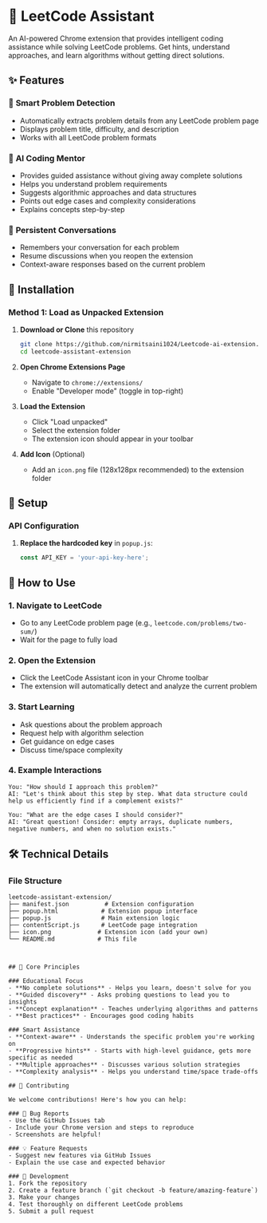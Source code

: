 # 🧠 LeetCode Assistant

An AI-powered Chrome extension that provides intelligent coding assistance while solving LeetCode problems. Get hints, understand approaches, and learn algorithms without getting direct solutions.

## ✨ Features

### 🎯 **Smart Problem Detection**
- Automatically extracts problem details from any LeetCode problem page
- Displays problem title, difficulty, and description
- Works with all LeetCode problem formats

### 🤖 **AI Coding Mentor**
- Provides guided assistance without giving away complete solutions
- Helps you understand problem requirements
- Suggests algorithmic approaches and data structures
- Points out edge cases and complexity considerations
- Explains concepts step-by-step

### 💬 **Persistent Conversations**
- Remembers your conversation for each problem
- Resume discussions when you reopen the extension
- Context-aware responses based on the current problem


## 🚀 Installation

### Method 1: Load as Unpacked Extension

1. **Download or Clone** this repository
   ```bash
   git clone https://github.com/nirmitsaini1024/Leetcode-ai-extension.git
   cd leetcode-assistant-extension
   ```

2. **Open Chrome Extensions Page**
   - Navigate to `chrome://extensions/`
   - Enable "Developer mode" (toggle in top-right)

3. **Load the Extension**
   - Click "Load unpacked"
   - Select the extension folder
   - The extension icon should appear in your toolbar

4. **Add Icon** (Optional)
   - Add an `icon.png` file (128x128px recommended) to the extension folder


## 🔧 Setup

### API Configuration


1. **Replace the hardcoded key** in `popup.js`:
   ```javascript
   const API_KEY = 'your-api-key-here';
   ```

## 📖 How to Use

### 1. **Navigate to LeetCode**
- Go to any LeetCode problem page (e.g., `leetcode.com/problems/two-sum/`)
- Wait for the page to fully load

### 2. **Open the Extension**
- Click the LeetCode Assistant icon in your Chrome toolbar
- The extension will automatically detect and analyze the current problem

### 3. **Start Learning**
- Ask questions about the problem approach
- Request help with algorithm selection
- Get guidance on edge cases
- Discuss time/space complexity

### 4. **Example Interactions**
```
You: "How should I approach this problem?"
AI: "Let's think about this step by step. What data structure could help us efficiently find if a complement exists?"

You: "What are the edge cases I should consider?"
AI: "Great question! Consider: empty arrays, duplicate numbers, negative numbers, and when no solution exists."
```

## 🛠️ Technical Details

### File Structure
```
leetcode-assistant-extension/
├── manifest.json          # Extension configuration
├── popup.html            # Extension popup interface
├── popup.js              # Main extension logic
├── contentScript.js      # LeetCode page integration
├── icon.png             # Extension icon (add your own)
└── README.md            # This file



## 🎯 Core Principles

### Educational Focus
- **No complete solutions** - Helps you learn, doesn't solve for you
- **Guided discovery** - Asks probing questions to lead you to insights
- **Concept explanation** - Teaches underlying algorithms and patterns
- **Best practices** - Encourages good coding habits

### Smart Assistance
- **Context-aware** - Understands the specific problem you're working on
- **Progressive hints** - Starts with high-level guidance, gets more specific as needed
- **Multiple approaches** - Discusses various solution strategies
- **Complexity analysis** - Helps you understand time/space trade-offs

## 🤝 Contributing

We welcome contributions! Here's how you can help:

### 🐛 Bug Reports
- Use the GitHub Issues tab
- Include your Chrome version and steps to reproduce
- Screenshots are helpful!

### 💡 Feature Requests
- Suggest new features via GitHub Issues
- Explain the use case and expected behavior

### 🔧 Development
1. Fork the repository
2. Create a feature branch (`git checkout -b feature/amazing-feature`)
3. Make your changes
4. Test thoroughly on different LeetCode problems
5. Submit a pull request

